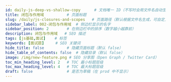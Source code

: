 ```yaml
---
id: daily-js-deep-vs-shallow-copy      # 文档唯一 ID（不写时会用文件名自动生成）
title: 闭包与作用域          # 页面标题
slug: /daily/js-closures-and-scopes   # 页面路径（默认根据文件名生成，可自定义）
sidebar_label: 002-闭包与作用域  # 侧边栏显示的名字
sidebar_position: 2        # 在侧边栏中的排序（数字越小越靠前）
description: 闭包与作用域   # SEO 描述
tags: [js基础,面试]    # 标签
keywords: [面试题]     # SEO 关键词
hide_title: false          # 隐藏页面标题（默认 false）
hide_table_of_contents: false  # 隐藏目录（默认 false）
image: /img/new-feature.png # SEO 分享图（Open Graph / Twitter Card）
toc_min_heading_level: 2   # TOC 最小标题层级
toc_max_heading_level: 4   # TOC 最大标题层级
draft: false               # 是否为草稿（在 prod 中不显示）
---
```


